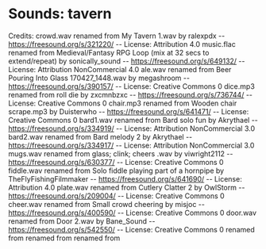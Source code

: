 # Sounds: tavern

Credits:
crowd.wav renamed from My Tavern 1.wav by ralexpdx -- https://freesound.org/s/321220/ -- License: Attribution 4.0
music.flac renamed from Medieval/Fantasy RPG Loop (mix at 32 secs to extend/repeat) by sonically_sound -- https://freesound.org/s/649132/ -- License: Attribution NonCommercial 4.0
ale.wav renamed from Beer Pouring Into Glass 170427_1448.wav by megashroom -- https://freesound.org/s/390157/ -- License: Creative Commons 0
dice.mp3 renamed from roll die by zxcmnbzxc -- https://freesound.org/s/736744/ -- License: Creative Commons 0
chair.mp3 renamed from Wooden chair scrape.mp3 by Duisterwho -- https://freesound.org/s/641471/ -- License: Creative Commons 0
bard1.wav renamed from Bard solo fun by Akrythael -- https://freesound.org/s/334919/ -- License: Attribution NonCommercial 3.0
bard2.wav renamed from Bard melody 2 by Akrythael -- https://freesound.org/s/334917/ -- License: Attribution NonCommercial 3.0
mugs.wav renamed from glass; clink; cheers .wav by viwright2112 -- https://freesound.org/s/630377/ -- License: Creative Commons 0
fiddle.wav renamed from Solo fiddle playing part of a hornpipe by TheFlyFishingFilmmaker -- https://freesound.org/s/641690/ -- License: Attribution 4.0
plate.wav renamed from Cutlery Clatter 2 by OwlStorm -- https://freesound.org/s/209004/ -- License: Creative Commons 0
cheer.wav renamed from Small crowd cheering by misjoc -- https://freesound.org/s/400590/ -- License: Creative Commons 0
door.wav renamed from Door 2.wav by Bane_Sound -- https://freesound.org/s/542550/ -- License: Creative Commons 0
 renamed from 
 renamed from 
 renamed from 
